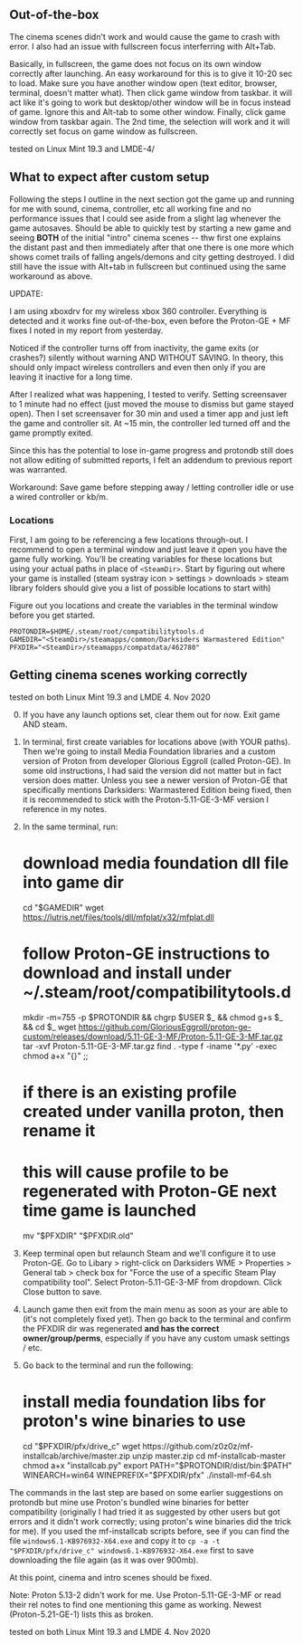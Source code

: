 ## Out-of-the-box

The cinema scenes didn't work and would cause the game to crash with error. I also had an issue with fullscreen focus interferring with Alt+Tab.

Basically, in fullscreen, the game does not focus on its own window correctly after launching. An easy workaround for this is to give it 10-20 sec to load. Make sure you have another window open (text editor, browser, terminal, doesn't matter what). Then click game window from taskbar. it will act like it's going to work but desktop/other window will be in focus instead of game. Ignore this and Alt-tab to some other window. Finally, click game window from taskbar again. The 2nd time, the selection will work and it will correctly set focus on game window as fullscreen.

tested on Linux Mint 19.3 and LMDE-4/



## What to expect after custom setup

Following the steps I outline in the next section got the game up and running for me with sound, cinema, controller, etc all working fine and no performance issues that I could see aside from a slight lag whenever the game autosaves. Should be able to quickly test by starting a new game and seeing **BOTH** of the initial "intro" cinema scenes -- thw first one explains the distant past and then immediately after that one there is one more which shows comet trails of falling angels/demons and city getting destroyed. I did still have the issue with Alt+tab in fullscreen but continued using the same workaround as above.

UPDATE:

I am using xboxdrv for my wireless xbox 360 controller. Everything is detected and it works fine out-of-the-box, even before the Proton-GE + MF fixes I noted in my report from yesterday.

Noticed if the controller turns off from inactivity, the game exits (or crashes?) silently without warning AND WITHOUT SAVING. In theory, this should only impact wireless controllers and even then only if you are leaving it inactive for a long time.

After I realized what was happening, I tested to verify. Setting screensaver to 1 minute had no effect (just moved the mouse to dismiss but game stayed open). Then I set screensaver for 30 min and used a timer app and just left the game and controller sit. At ~15 min, the controller led turned off and the game promptly exited.

Since this has the potential to lose in-game progress and protondb still does not allow editing of submitted reports, I felt an addendum to previous report was warranted.

Workaround: Save game before stepping away / letting controller idle or use a wired controller or kb/m.

### Locations

First, I am going to be referencing a few locations through-out. I recommend to open a terminal window and just leave it open you have the game fully working. You'll be creating variables for these locations but using your actual paths in place of `<SteamDir>`. Start by figuring out where your game is installed (steam systray icon > settings > downloads > steam library folders should give you a list of possible locations to start with)

Figure out you locations and create the variables in the terminal window before you get started.


    PROTONDIR=$HOME/.steam/root/compatibilitytools.d
    GAMEDIR="<SteamDir>/steamapps/common/Darksiders Warmastered Edition"
    PFXDIR="<SteamDir>/steamapps/compatdata/462780"


## Getting cinema scenes working correctly

tested on both Linux Mint 19.3 and LMDE 4. Nov 2020

0. If you have any launch options set, clear them out for now. Exit game AND steam.

1. In terminal, first create variables for locations above (with YOUR paths). Then we're going to install Media Foundation libraries and a custom version of Proton from developer Glorious Eggroll (called Proton-GE). In some old instructions, I had said the version did not matter but in fact version does matter. Unless you see a newer version of Proton-GE that specifically mentions Darksiders: Warmastered Edition being fixed, then it is recommended to stick with the Proton-5.11-GE-3-MF version I reference in my notes.

2. In the same terminal, run:

    
    # download media foundation dll file into game dir
    cd "$GAMEDIR"
    wget https://lutris.net/files/tools/dll/mfplat/x32/mfplat.dll
    
    # follow Proton-GE instructions to download and install under ~/.steam/root/compatibilitytools.d
    mkdir -m=755 -p $PROTONDIR && chgrp $USER $_ && chmod g+s $_ && cd $_
    wget https://github.com/GloriousEggroll/proton-ge-custom/releases/download/5.11-GE-3-MF/Proton-5.11-GE-3-MF.tar.gz
    tar -xvf Proton-5.11-GE-3-MF.tar.gz
    find . -type f -iname '*.py' -exec chmod a+x "{}" \;;
    
    # if there is an existing profile created under vanilla proton, then rename it
    # this will cause profile to be regenerated with Proton-GE next time game is launched
    mv "$PFXDIR" "$PFXDIR.old"


3. Keep terminal open but relaunch Steam and we'll configure it to use Proton-GE. Go to Libary > right-click on Darksiders WME > Properties > General tab > check box for "Force the use of a specific Steam Play compatibility tool". Select Proton-5.11-GE-3-MF from dropdown. Click Close button to save.

4. Launch game then exit from the main menu as soon as your are able to (it's not completely fixed yet). Then go back to the terminal and confirm the PFXDIR dir was regenerated **and has the correct owner/group/perms**, especially if you have any custom umask settings / etc.

5. Go back to the terminal and run the following:

    
    # install media foundation libs for proton's wine binaries to use
    cd "$PFXDIR/pfx/drive_c"
    wget https://github.com/z0z0z/mf-installcab/archive/master.zip
    unzip master.zip
    cd mf-installcab-master
    chmod a+x "installcab.py"
    export PATH="$PROTONDIR/dist/bin:$PATH"
    WINEARCH=win64 WINEPREFIX="$PFXDIR/pfx" ./install-mf-64.sh


The commands in the last step are based on some earlier suggestions on protondb but mine use Proton's bundled wine binaries for better compatibility (originally I had tried it as suggested by other users but got errors and it didn't work correctly; using proton's wine binaries did the trick for me). If you used the mf-installcab scripts before, see if you can find the file `windows6.1-KB976932-X64.exe` and copy it to `cp -a -t "$PFXDIR/pfx/drive_c" windows6.1-KB976932-X64.exe` first to save downloading the file again (as it was over 900mb).

At this point, cinema and intro scenes should be fixed.

Note: Proton 5.13-2 didn't work for me. Use Proton-5.11-GE-3-MF or read their rel notes to find one mentioning this game as working. Newest (Proton-5.21-GE-1) lists this as broken.

tested on both Linux Mint 19.3 and LMDE 4. Nov 2020

